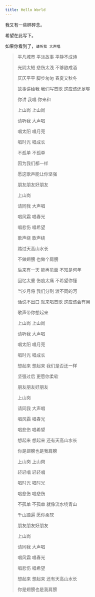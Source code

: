 ```yaml
---
title: Hello World
---
```

我又有一些碎碎念。

希望在此写下。

如果你看到了，`请听我 大声唱`



> 平凡城市 平淡故事 平静不成诗
>
> 光阴太短 悲伤太浅 不够酿成酒
>
> 仄仄平平 脚步匆匆 春夏又秋冬
>
> 故事讲给我 我们写首歌 这应该还足够
>
> 你讲 我唱 你来和
>
> 上山岗 上山岗
>
> 请听我 大声唱
>
> 唱太阳 唱月亮
>
> 唱时光 唱成长
>
> 不孤单 不孤单
>
> 因为我们都一样
>
> 愿这歌声能让你坚强
>
> 朋友朋友好朋友
>
> 上山岗
>
> 请同我 大声唱
>
> 唱风霜 唱春光
>
> 唱悲伤 唱希望
>
> 歌声绕 歌声绕
>
> 踏过天高山水长
>
> 不做翅膀 也做个肩膀
>
> 
>
> 后来有一天 能再见面 不知是何年
>
> 回忆太重 伤痕太痛 不希望你懂
>
> 当岁月将 我们分割 渡不同的河
>
> 话说不出口 就来唱首歌 这应该会有用
>
> 歌声带你想起来
>
> 上山岗 上山岗
>
> 请听我 大声唱
>
> 唱太阳 唱月亮
>
> 唱时光 唱成长
>
> 想起来 想起来 我们是否还一样
>
> 坚强过后 更愿你柔软
>
> 朋友朋友好朋友
>
> 上山岗
>
> 请同我 大声唱
>
> 唱风霜 唱春光
>
> 唱悲伤 唱希望
>
> 想起来 想起来 还有天高山水长
>
> 你是翅膀也是我肩膀
>
> 上山岗 上山岗
>
> 轻轻唱 轻轻唱
>
> 唱时光 唱时光
>
> 唱悲伤 唱悲伤
>
> 不孤单 不孤单 就像流水绕青山
>
> 千山踏遍 愿你柔软
>
> 朋友朋友好朋友
>
> 上山岗
>
> 请同我 大声唱
>
> 唱风霜 唱春光
>
> 唱悲伤 唱希望
>
> 想起来 想起来 还有天高山水长
>
> 你是翅膀也是我肩膀
